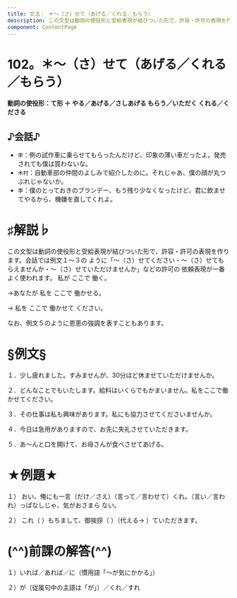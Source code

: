 ```yaml
---
title: 文法： ＊～（さ）せて（あげる／くれる／もらう）
description: この文型は動詞の使役形と受給表現が結びついた形で、許容・許可の表現を作ります。会話では例文１～３の ように「～（さ）せてください・～（さ）せてもらえませんか・～（さ）せていただけませんか」などの許可の 依頼表現が一番よく使われます。 私が ここで 働く。
component: ContentPage
---
```


# 102。＊～（さ）せて（あげる／くれる／もらう）
#### 動詞の使役形：て形 ＋ やる／あげる／さしあげる もらう／いただく くれる／くださる
## ♪会話♪
- `李`：例の試作車に乗らせてもらったんだけど、印象の薄い車だったよ。発売されても僕は買わないな。
- `木村`：自動車部の仲間のよしみで紹介したのに。それじゃあ、僕の顔が丸つぶれじゃないか。
- `李`：僕のとっておきのブランデー、もう残り少なくなったけど、君に飲ませてやるから、機嫌を直してくれよ。

# ♯解説♭
この文型は動詞の使役形と受給表現が結びついた形で、許容・許可の表現を作ります。会話では例文１～３の ように「～（さ）せてください・～（さ）せてもらえませんか・～（さ）せていただけませんか」などの許可の 依頼表現が一番よく使われます。 私が ここで 働く。

→あなたが 私を ここで 働かせる。

→ 私を ここで 働かせて ください。

なお、例文５のように恩恵の強調を表すこともあります。

# §例文§
１．少し疲れました。すみませんが、30分ほど休ませていただけませんか。

２．どんなことでもいたします。給料はいくらでもかまいません。私をここで働かせてください。

３．その仕事は私も興味があります。私にも協力させてくださいませんか。

４．今日は急用がありますので、お先に失礼させていただきます。

５．あ～んと口を開けて、お母さんが食べさせてあげる。

# ★例題★
１） おい、俺にも一言（だけ／さえ）（言って／言わせて）くれ。（言い／言われ）っぱなしじゃ、気がおさまら ない。    

２） これ（ ）もちまして、御挨拶（ ）（代える→ ）ていただきます。

# (^^)前課の解答(^^)
１）いれば／あれば／に（慣用語「～が気にかかる」）

２）が（従属句中の主語は「が」）／くれ／すれ
